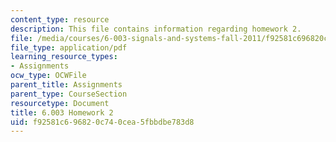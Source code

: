 ```yaml
---
content_type: resource
description: This file contains information regarding homework 2.
file: /media/courses/6-003-signals-and-systems-fall-2011/f92581c696820c740cea5fbbdbe783d8_MIT6_003F11_hw02.pdf
file_type: application/pdf
learning_resource_types:
- Assignments
ocw_type: OCWFile
parent_title: Assignments
parent_type: CourseSection
resourcetype: Document
title: 6.003 Homework 2
uid: f92581c6-9682-0c74-0cea-5fbbdbe783d8
---
```

